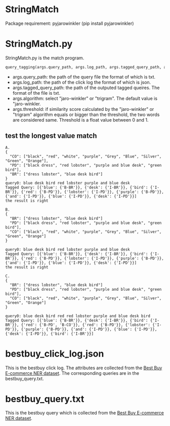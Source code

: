 # StringMatch
Package requirement: pyjarowinkler (pip install pyjarowinkler)

# StringMatch.py
StringMatch.py is the match program.

```python
query_tagging(args.query_path, args.log_path, args.tagged_query_path, args.algorithm, args.threshold)
```
+ args.query_path: the path of the query file the format of which is txt.
+ args.log_path: the path of the click log the format of which is json.
+ args.tagged_query_path: the path of the outputed tagged queires. The format of the file is txt.
+ args.algorithm: select "jaro-winkler" or "trigram". The default value is "jaro-winkler. 
+ args.threshold: if similarity score calculated by the "jaro-winkler" or "trigram" algorithm equals or bigger than the threshold, the two words are considered same. Threshold is a float value between 0 and 1.

## test the longest value match
```
A.
{
  "CO": ["black", "red", "white", "purple", "Grey", "Blue", "Silver", "Green", "Orange"],
  "PD": ["black dress", "red lobster", "purple and blue desk", "green bird"],
  "BR": ["dress lobster", "blue desk bird"]
}
query0: blue desk bird red lobster purple and blue desk
Tagged Query: [{'blue': {'B-BR'}}, {'desk': {'I-BR'}}, {'bird': {'I-BR'}}, {'red': {'B-PD'}}, {'lobster': {'I-PD'}}, {'purple': {'B-PD'}}, {'and': {'I-PD'}}, {'blue': {'I-PD'}}, {'desk': {'I-PD'}}]
the result is right

B.
{
  "BR": ["dress lobster", "blue desk bird"]
  "PD": ["black dress", "red lobster", "purple and blue desk", "green bird"],
  "CO": ["black", "red", "white", "purple", "Grey", "Blue", "Silver", "Green", "Orange"]
}

query0: blue desk bird red lobster purple and blue desk
Tagged Query: [{'blue': {'B-BR'}}, {'desk': {'I-BR'}}, {'bird': {'I-BR'}}, {'red': {'B-PD'}}, {'lobster': {'I-PD'}}, {'purple': {'B-PD'}}, {'and': {'I-PD'}}, {'blue': {'I-PD'}}, {'desk': {'I-PD'}}]
the result is right

C.
{
  "BR": ["dress lobster", "blue desk bird"]
  "PD": ["black dress", "red lobster", "purple and blue desk", "green bird"],
  "CO": ["black", "red", "white", "purple", "Grey", "Blue", "Silver", "Green", "Orange"]
}

query0: blue desk bird red red lobster purple and blue desk bird
Tagged Query: [{'blue': {'B-BR'}}, {'desk': {'I-BR'}}, {'bird': {'I-BR'}}, {'red': {'B-PD', 'B-CO'}}, {'red': {'B-PD'}}, {'lobster': {'I-PD'}}, {'purple': {'B-PD'}}, {'and': {'I-PD'}}, {'blue': {'I-PD'}}, {'desk': {'I-PD'}}, {'bird': {'I-BR'}}]
```
# bestbuy_click_log.json
This is the bestbuy click log. The attributes are collected from the [Best Buy E-commerce NER dataset](https://dataturks.com/projects/Mohan/Best%20Buy%20E-commerce%20NER%20dataset). The corresponding queries are in the bestbuy_query.txt.

# bestbuy_query.txt
This is the bestbuy query which is collected from the [Best Buy E-commerce NER dataset](https://dataturks.com/projects/Mohan/Best%20Buy%20E-commerce%20NER%20dataset).
